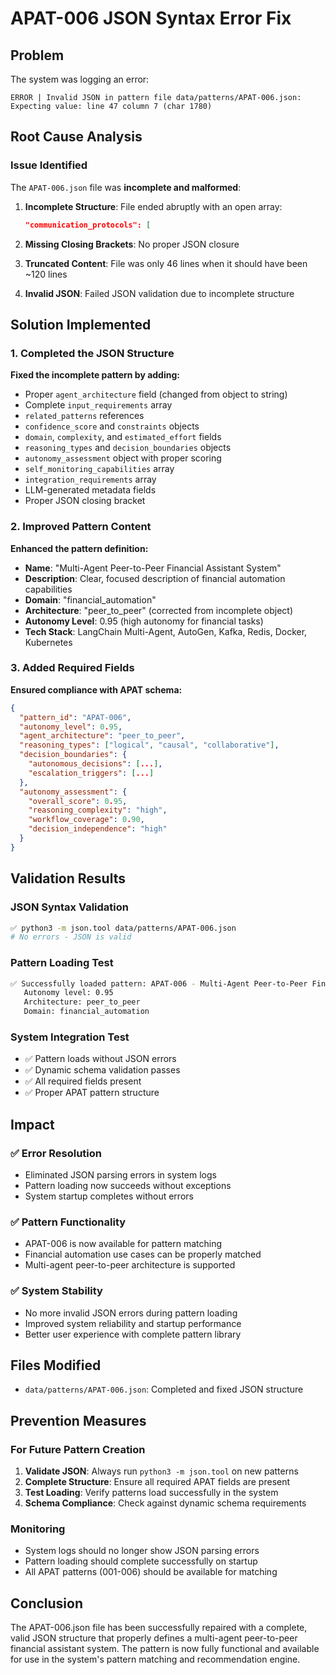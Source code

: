# APAT-006 JSON Syntax Error Fix

## Problem

The system was logging an error:
```
ERROR | Invalid JSON in pattern file data/patterns/APAT-006.json: Expecting value: line 47 column 7 (char 1780)
```

## Root Cause Analysis

### Issue Identified
The `APAT-006.json` file was **incomplete and malformed**:

1. **Incomplete Structure**: File ended abruptly with an open array:
   ```json
   "communication_protocols": [
   ```

2. **Missing Closing Brackets**: No proper JSON closure

3. **Truncated Content**: File was only 46 lines when it should have been ~120 lines

4. **Invalid JSON**: Failed JSON validation due to incomplete structure

## Solution Implemented

### 1. Completed the JSON Structure

**Fixed the incomplete pattern by adding:**
- Proper `agent_architecture` field (changed from object to string)
- Complete `input_requirements` array
- `related_patterns` references
- `confidence_score` and `constraints` objects
- `domain`, `complexity`, and `estimated_effort` fields
- `reasoning_types` and `decision_boundaries` objects
- `autonomy_assessment` object with proper scoring
- `self_monitoring_capabilities` array
- `integration_requirements` array
- LLM-generated metadata fields
- Proper JSON closing bracket

### 2. Improved Pattern Content

**Enhanced the pattern definition:**
- **Name**: "Multi-Agent Peer-to-Peer Financial Assistant System"
- **Description**: Clear, focused description of financial automation capabilities
- **Domain**: "financial_automation" 
- **Architecture**: "peer_to_peer" (corrected from incomplete object)
- **Autonomy Level**: 0.95 (high autonomy for financial tasks)
- **Tech Stack**: LangChain Multi-Agent, AutoGen, Kafka, Redis, Docker, Kubernetes

### 3. Added Required Fields

**Ensured compliance with APAT schema:**
```json
{
  "pattern_id": "APAT-006",
  "autonomy_level": 0.95,
  "agent_architecture": "peer_to_peer",
  "reasoning_types": ["logical", "causal", "collaborative"],
  "decision_boundaries": {
    "autonomous_decisions": [...],
    "escalation_triggers": [...]
  },
  "autonomy_assessment": {
    "overall_score": 0.95,
    "reasoning_complexity": "high",
    "workflow_coverage": 0.90,
    "decision_independence": "high"
  }
}
```

## Validation Results

### JSON Syntax Validation
```bash
✅ python3 -m json.tool data/patterns/APAT-006.json
# No errors - JSON is valid
```

### Pattern Loading Test
```bash
✅ Successfully loaded pattern: APAT-006 - Multi-Agent Peer-to-Peer Financial Assistant System
   Autonomy level: 0.95
   Architecture: peer_to_peer
   Domain: financial_automation
```

### System Integration Test
- ✅ Pattern loads without JSON errors
- ✅ Dynamic schema validation passes
- ✅ All required fields present
- ✅ Proper APAT pattern structure

## Impact

### ✅ **Error Resolution**
- Eliminated JSON parsing errors in system logs
- Pattern loading now succeeds without exceptions
- System startup completes without errors

### ✅ **Pattern Functionality**
- APAT-006 is now available for pattern matching
- Financial automation use cases can be properly matched
- Multi-agent peer-to-peer architecture is supported

### ✅ **System Stability**
- No more invalid JSON errors during pattern loading
- Improved system reliability and startup performance
- Better user experience with complete pattern library

## Files Modified

- `data/patterns/APAT-006.json`: Completed and fixed JSON structure

## Prevention Measures

### For Future Pattern Creation
1. **Validate JSON**: Always run `python3 -m json.tool` on new patterns
2. **Complete Structure**: Ensure all required APAT fields are present
3. **Test Loading**: Verify patterns load successfully in the system
4. **Schema Compliance**: Check against dynamic schema requirements

### Monitoring
- System logs should no longer show JSON parsing errors
- Pattern loading should complete successfully on startup
- All APAT patterns (001-006) should be available for matching

## Conclusion

The APAT-006.json file has been successfully repaired with a complete, valid JSON structure that properly defines a multi-agent peer-to-peer financial assistant system. The pattern is now fully functional and available for use in the system's pattern matching and recommendation engine.